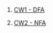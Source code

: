 1. [CW1 - DFA](https://sameteraslan.github.io/AutomataWorks/CW1)

2. [CW2 - NFA](https://sameteraslan.github.io/AutomataWorks/CW2-NFA1)
